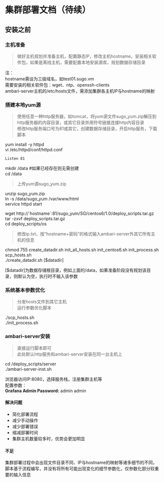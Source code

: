 # 集群部署文档（待续） #

## 安装之前 ##
### 主机准备
> 做好主机规划并准备主机，配置静态IP，修改主机hostname，安装相关软件包，如果是离线主机，需要配置本地安装源库，规划数据存储目录

注：  
hostname需设为三级域名，如test01.sugo.vm  
需要安装的相关软件包：wget、ntp、openssh-clients  
ambari-server主机的/etc/hosts文件，需添加集群各主机IP与hostname的映射

### 搭建本地yum源 ###
> 使用任意一种http服务器，如tomcat，将yum源文件sugo_yum.zip解压到http服务器的内容目录，或其它目录并用符号链接连接http内容目录  
> 修改http服务端口号为81或其它，创建数据存储目录，开启http服务，下载脚本

yum install -y httpd    
vi /etc/httpd/conf/httpd.conf   
 
    Listen 81
mkdir /data   #如果已经存在则无需创建  
cd /data  

>上传yum源sugo\_yum.zip  

unzip sugo\_yum.zip  
ln -s /data/sugo_yum /var/www/html  
service httpd start  
  
wget http://\`hostname`:81/sugo\_yum/SG/centos6/1.0/deploy\_scripts.tar.gz  
tar -zxvf deploy\_scripts.tar.gz  
cd deploy\_scripts/os  
>修改ip.txt，按“hostname+密码”的格式输入ambari-server外其它所有主机的信息  

chmod 755 create\_datadir.sh init\_all\_hosts.sh init\_centos6.sh init\_process.sh scp\_hosts.sh  
./create_datadir.sh [$datadir]  
  
[$datadir]为数据存储根目录，例如上面的/data，如果准备阶段没有规划该目录，则默认为空，执行时不输入该参数
  
  

### 系统基本参数优化 ###
>分发hosts文件到其它主机  
>运行参数优化脚本

./scp\_hosts.sh  
./init\_process.sh

### ambari-server安装 ###
>直接运行脚本即可  
>此处默认http服务和ambari-server安装在同一台主机上  

cd /deploy_scripts/server  
./ambari-server-inst.sh  
  
浏览器访问IP:8080，选择服务栈，注册集群主机等  
配置参数：  
**Grafana Admin Password:** admin admin

  


#### 解决问题 ####
- 简化部署流程
- 减少手动操作
- 减少部署错误
- 缩减部署时间
- 集群主机数量较多时，优势会更加明显

#### 不足 ####
集群部署过程中会出现文件目录不同、IP与hostname的映射等诸多细节的不同，脚本基于流程编写，并没有将所有可能出现变化的细节参数化，仅参数化部分较重要的输入信息


